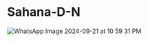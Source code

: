 # Sahana-D-N

![WhatsApp Image 2024-09-21 at 10 59 31 PM](https://github.com/user-attachments/assets/96edaf87-9ecf-4bea-89c1-fd248244b6f6)
